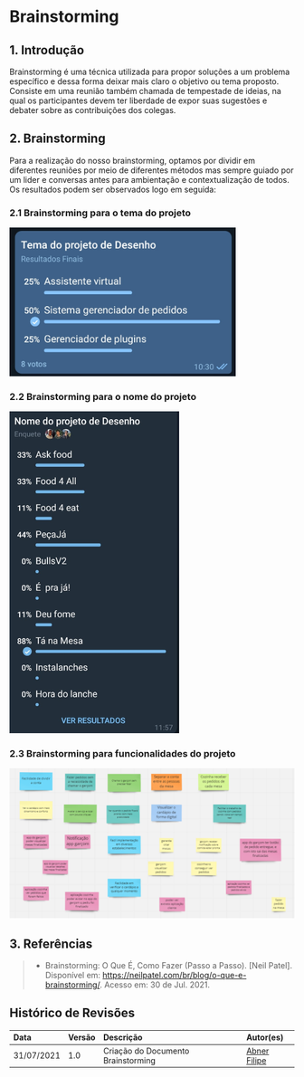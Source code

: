 # Brainstorming

## 1. Introdução

Brainstorming é uma técnica utilizada para propor soluções a um problema específico e dessa forma deixar mais claro o objetivo ou tema proposto. Consiste em uma reunião também chamada de tempestade de ideias, na qual os participantes devem ter liberdade de expor suas sugestões e debater sobre as contribuições dos colegas.

## 2. Brainstorming

Para a realização do nosso brainstorming, optamos por dividir em diferentes reuniões por meio de diferentes métodos mas sempre guiado por um lider e conversas antes para ambientação e contextualização de todos. Os resultados podem ser observados logo em seguida:

### 2.1 Brainstorming para o tema do projeto

<img src="./imagens/brain-tema.jpg" alt="brain-tema" width="400"/>

### 2.2 Brainstorming para o nome do projeto

<img src="./imagens/brain-nome-projeto.jpg" alt="brain-nome-projeto" width="300"/>

### 2.3 Brainstorming para funcionalidades do projeto

[![brain-funcionalidades](./imagens/brain-funcionalidades.png)](./imagens/brain-funcionalidades.png)

## 3. Referências

> - Brainstorming: O Que É, Como Fazer (Passo a Passo). [Neil Patel]. Disponível em: https://neilpatel.com/br/blog/o-que-e-brainstorming/. Acesso em: 30 de Jul. 2021.

## Histórico de Revisões

| Data       | Versão | Descrição                          | Autor(es)                                   |
| :--------- | :----- | :--------------------------------- | :------------------------------------------ |
| 31/07/2021 | 1.0    | Criação do Documento Brainstorming | [Abner Filipe](https://github.com/abner423) |
